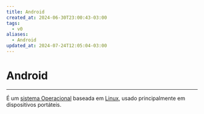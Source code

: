 ```yaml
---
title: Android
created_at: 2024-06-30T23:00:43-03:00
tags:
  - v0
aliases:
  - Android
updated_at: 2024-07-24T12:05:04-03:00
---
```

# Android
---
É um [sistema Operacional](2024-06-30-Sistema_Operacional.md) baseada em [Linux](2024-06-30-Linux.md), usado principalmente em dispositivos portáteis.